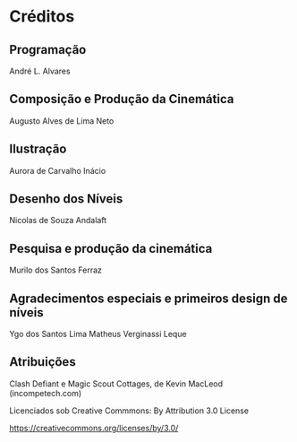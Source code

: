 # Créditos

## Programação
André L. Alvares

## Composição e Produção da Cinemática
Augusto Alves de Lima Neto

## Ilustração
Aurora de Carvalho Inácio

## Desenho dos Níveis
Nicolas de Souza Andalaft

## Pesquisa e produção da cinemática
Murilo dos Santos Ferraz

## Agradecimentos especiais e primeiros design de níveis
Ygo dos Santos Lima
Matheus Verginassi Leque

## Atribuições
Clash Defiant e Magic Scout Cottages, de Kevin MacLeod (incompetech.com)

Licenciados sob Creative Commmons: By Attribution 3.0 License

https://creativecommons.org/licenses/by/3.0/

